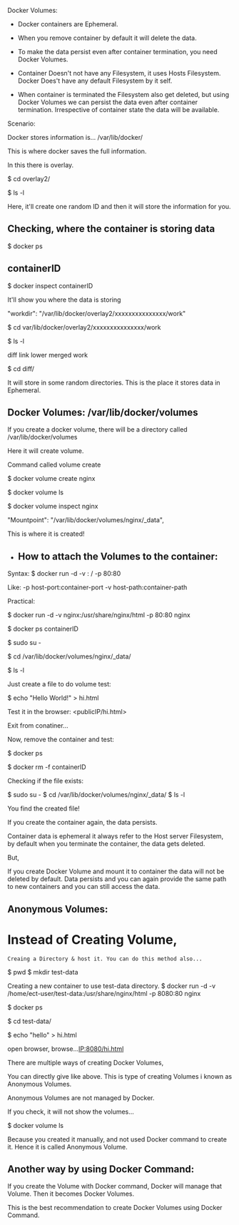 Docker Volumes:


- Docker containers are Ephemeral.
- When you remove container by default it will delete the data.


- To make the data persist even after container termination, you need 
  Docker Volumes.

- Container Doesn't not have any Filesystem, it uses Hosts Filesystem.
  Docker Does't have any default Filesystem by it self.


- When container is terminated the Filesystem also get deleted, but using
  Docker Volumes we can persist the data even after container termination.
  Irrespective of container state the data will be available.



Scenario:

Docker stores information is...
/var/lib/docker/

This is where docker saves the full information.

In this there is overlay.

$ cd overlay2/

$ ls -l

Here, it'll create one random ID and then it will store the information for you.



Checking, where the container is storing data
----------------------------------------------

$ docker ps

containerID
-----------

$ docker inspect containerID

It'll show you where the data is storing 

"workdir": "/var/lib/docker/overlay2/xxxxxxxxxxxxxxx/work"


$ cd var/lib/docker/overlay2/xxxxxxxxxxxxxxx/work

$ ls -l

diff
link
lower
merged
work


$ cd diff/

It will store in some random directories. This is the place it stores data in Ephemeral.




Docker Volumes: /var/lib/docker/volumes
---------------------------------------

If you create a docker volume, there will be a directory called /var/lib/docker/volumes

Here it will create volume.

Command called volume create <name of the volume>

$ docker volume create nginx 

$ docker volume ls

$ docker volume inspect nginx

"Mountpoint": "/var/lib/docker/volumes/nginx/_data",

This is where it is created!




- How to attach the Volumes to the container:
  ------------------------------------------

Syntax:
$ docker run -d -v <volumename>: /<directoryname> -p 80:80 <imagename>

Like: -p host-port:container-port
      -v host-path:container-path



Practical:

$ docker run -d -v nginx:/usr/share/nginx/html -p 80:80 nginx

$ docker ps
containerID

$ sudo su -

$ cd /var/lib/docker/volumes/nginx/_data/

$ ls -l



Just create a file to do volume test:

$ echo "Hello World!" > hi.html

Test it in the browser: <publicIP/hi.html>


Exit from conatiner...

Now, remove the container and test:

$ docker ps

$ docker rm -f containerID

Checking if the file exists:

$ sudo su -
$ cd /var/lib/docker/volumes/nginx/_data/
$ ls -l

You find the created file!


If you create the container again, the data persists.



Container data is ephemeral it always refer to the Host server Filesystem,
by default when you terminate the container, the data gets deleted.

But,

If you create Docker Volume and mount it to container the data will not be deleted
by default. Data persists and you can again provide the same path to new containers 
and you can still access the data.




Anonymous Volumes:
-----------------

# Instead of Creating Volume,

    Creaing a Directory & host it. You can do this method also...

$ pwd
$ mkdir test-data

Creating a new container to use test-data directory.
$ docker run -d -v /home/ect-user/test-data:/usr/share/nginx/html -p 8080:80 nginx


$ docker ps

$ cd test-data/

$ echo "hello" > hi.html

open browser, browse...<IP:8080/hi.html>

There are multiple ways of creating Docker Volumes, 


You can directly give like above. This is type of creating Volumes i known as Anonymous Volumes.

Anonymous Volumes are not managed by Docker. 

If you check, it will not show the volumes...

$ docker volume ls

Because you created it manually, and not used Docker command to create it. Hence it is called Anonymous Volume.



Another way by using Docker Command:
-----------------------------------
If you create the Volume with Docker command, Docker will manage that Volume.
Then it becomes Docker Volumes.

This is the best recommendation to create Docker Volumes using Docker Command.



